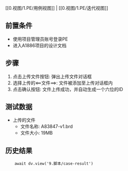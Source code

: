 [[0.视图/1.PE/用例视图]] | [[0.视图/1.PE/迭代视图]]

## 前置条件

- 使用项目管理员账号登录PE
- 进入A1886项目的设计文档

## 步骤

1. 点击上传文件按钮: 弹出上传文件对话框
2. 选择上传的<==文件==>: 文件被添加至上传对话框内
3. 点击确认按钮: 文件上传成功，并自动生成一个六位的ID

## 测试数据

- 上传的文件
	- 文件名称: A83847-v1.brd
	- 文件大小: 19MB

## 历史结果

```dataviewjs
    await dv.view('9.脚本/case-result')
```
